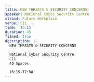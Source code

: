 ```yaml
---
title: NEW THREATS & SECURITY CONCERNS
speaker: National Cyber Security Centre
strand: Future Workplace
venue: C11
time: '16:15'
duration: 45
filmed: true
description: |-
  NEW THREATS & SECURITY CONCERNS

  National Cyber Security Centre
  C11
  40 Spaces

  16:15-17:00
---
```


